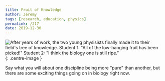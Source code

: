 ```yaml
---
title: Fruit of Knowledge
author: Jeremy
tags: [research, education, physics]
permalink: /217
date: 2019-12-30
---
```


![After years of work, the two young physisists finally made it to their field's tree of knowledge. Student 1: "All of the low-hanging fruit has been picked!" Student 2: "I think the biology one is still ripe."](https://res.cloudinary.com/dh3hm8pb7/image/upload/c_scale,q_auto:best/v1535842782/Handwaving/Published/FruitOfKnowledge.png){: .centre-image }

Say what you will about one discipline being more "pure" than another, but there are some exciting things going on in biology right now.
